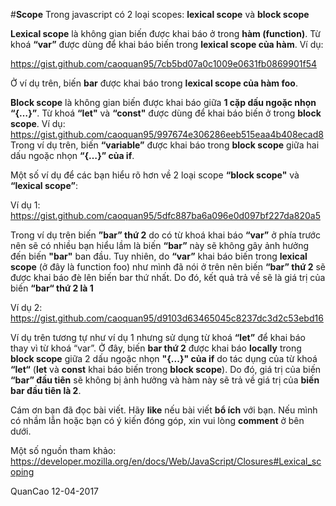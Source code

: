 #**Scope**
Trong javascript có 2 loại scopes: **lexical scope** và **block scope**

**Lexical scope** là không gian biến được khai báo ở trong **hàm (function)**. Từ khoá **“var”** được dùng để khai báo biến trong **lexical scope của hàm**. Ví dụ:

https://gist.github.com/caoquan95/7cb5bd07a0c1009e0631fb0869901f54

Ở ví dụ trên, biến **bar** được khai báo trong **lexical scope của hàm foo**.


**Block scope** là không gian biến được khai báo giữa **1 cặp dấu ngoặc nhọn “{…}”**. Từ khoá **“let"** và **“const"** được dùng để khai báo biến ở trong **block scope**. Ví dụ:
https://gist.github.com/caoquan95/997674e306286eeb515eaa4b408ecad8
Trong ví dụ trên, biến **“variable”** được khai báo trong **block scope** giữa hai dấu ngoặc nhọn **“{…}” của if**.

Một số ví dụ để các bạn hiểu rõ hơn về 2 loại scope **“block scope"** và **“lexical scope”**:

Ví dụ 1:
https://gist.github.com/caoquan95/5dfc887ba6a096e0d097bf227da820a5

Trong ví dụ trên biến **”bar” thứ 2** do có từ khoá khai báo **“var”** ở phía trước nên sẽ có nhiều bạn hiểu lầm là biến **“bar”** này sẽ không gây ảnh hưởng đến biến **"bar"** ban đầu.
Tuy nhiên, do **“var”** khai báo biến trong **lexical scope** (ở đây là function foo) như mình đã nói ở trên nên biến **“bar” thứ 2** sẽ được khai báo đè lên biến bar thứ nhất.
Do đó, kết quả trả về sẽ là giá trị của biến **“bar“ thứ 2 là 1**

Ví dụ 2:
https://gist.github.com/caoquan95/d9103d63465045c8237dc3d2c53ebd16

Ví dụ trên tương tự như ví dụ 1 nhưng sử dụng từ khoá **“let”** để khai báo thay vì từ khoá “var”.
Ở đây, biến **bar thứ 2** được khai báo **locally** trong **block scope** giữa 2 dấu ngoặc nhọn **"{...}" của if** do tác dụng của từ khoá **“let“** (**let** và **const** khai báo biến trong **block scope**). Do đó, giá trị của biến **“bar” đầu tiên** sẽ không bị ảnh hưởng và hàm này sẽ trả về giá trị của **biến bar đầu tiên là 2**.

Cám ơn bạn đã đọc bài viết. Hãy **like** nếu bài viết **bổ ích** với bạn. Nếu mình có nhầm lẫn hoặc bạn có ý kiến đóng góp, xin vui lòng **comment** ở bên dưới.

Một số nguồn tham khảo:
https://developer.mozilla.org/en/docs/Web/JavaScript/Closures#Lexical_scoping

QuanCao 12-04-2017